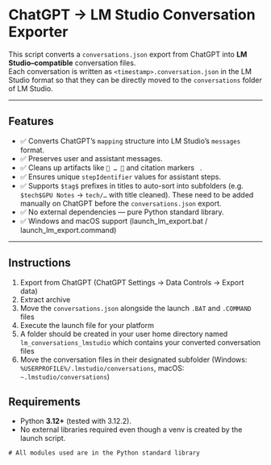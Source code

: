 # ChatGPT → LM Studio Conversation Exporter

This script converts a `conversations.json` export from ChatGPT into **LM Studio–compatible** conversation files.  
Each conversation is written as `<timestamp>.conversation.json` in the LM Studio format so that they can be directly moved to the `conversations` folder of LM Studio.

---

## Features

- ✅ Converts ChatGPT’s `mapping` structure into LM Studio’s `messages` format.
- ✅ Preserves user and assistant messages.  
- ✅ Cleans up artifacts like ` … ` and citation markers ` `.  
- ✅ Ensures unique `stepIdentifier` values for assistant steps.  
- ✅ Supports `$tag$` prefixes in titles to auto-sort into subfolders (e.g. `$tech$GPU Notes` → `tech/…` with title cleaned). These need to be added manually on ChatGPT before the `conversations.json` export.  
- ✅ No external dependencies — pure Python standard library.
- ✅ Windows and macOS support (launch_lm_export.bat / launch_lm_export.command)

---

## Instructions
1. Export from ChatGPT (ChatGPT Settings -> Data Controls -> Export data)
2. Extract archive
3. Move the `conversations.json` alongside the launch `.BAT` and `.COMMAND` files
4. Execute the launch file for your platform
5. A folder should be created in your user home directory named `lm_conversations_lmstudio` which contains your converted conversation files
6. Move the conversation files in their designated subfolder (Windows: `%USERPROFILE%/.lmstudio/conversations`, macOS: `~.lmstudio/conversations`)

## Requirements

- Python **3.12+** (tested with 3.12.2).  
- No external libraries required even though a venv is created by the launch script.

```txt
# All modules used are in the Python standard library

